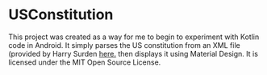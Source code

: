 # USConstitution

This project was created as a way for me to begin to experiment with Kotlin code in Android. It simply parses the US constitution from an XML file (provided by Harry Surden [here.](https://github.com/hsurden/us-constitution) then displays it using Material Design. It is licensed under the MIT Open Source License. 

